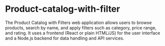 # Product-catalog-with-filter
The Product Catalog with Filters web application allows users to browse products, search by name, and apply filters such as category, price range, and rating. It uses a frontend (React or plain HTML/JS) for the user interface and a Node.js backend for data handling and API services. 
